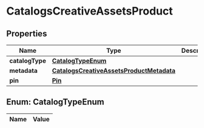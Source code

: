 

# CatalogsCreativeAssetsProduct

## Properties

Name | Type | Description | Notes
------------ | ------------- | ------------- | -------------
**catalogType** | [**CatalogTypeEnum**](#CatalogTypeEnum) |  | 
**metadata** | [**CatalogsCreativeAssetsProductMetadata**](CatalogsCreativeAssetsProductMetadata.md) |  | 
**pin** | [**Pin**](Pin.md) |  | 


## Enum: CatalogTypeEnum

Name | Value
---- | -----




